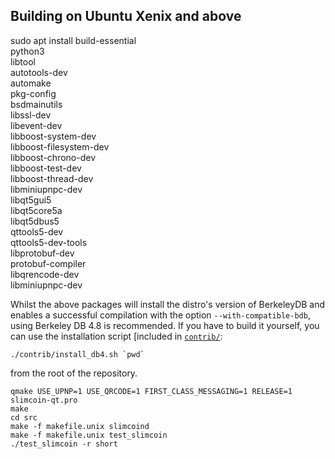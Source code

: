 ## Building on Ubuntu Xenix and above

sudo apt install build-essential \
    python3 \
    libtool \
    autotools-dev \
    automake \
    pkg-config \
    bsdmainutils \
    libssl-dev \
    libevent-dev \
    libboost-system-dev \
    libboost-filesystem-dev \
    libboost-chrono-dev \
    libboost-test-dev \
    libboost-thread-dev \
    libminiupnpc-dev \
    libqt5gui5 \
    libqt5core5a \
    libqt5dbus5 \
    qttools5-dev \
    qttools5-dev-tools \
    libprotobuf-dev \
    protobuf-compiler \
    libqrencode-dev \
    libminiupnpc-dev

Whilst the above packages will install the distro's version of BerkeleyDB and enables a successful compilation with the option `--with-compatible-bdb`, using Berkeley DB 4.8 is recommended. If you have to build it yourself, you can use the installation script [included in [`contrib/`](https://github.com/slimcoin-project/slimcoin/blob/master/contrib/install_db4.sh):

    ./contrib/install_db4.sh `pwd`

from the root of the repository.

    qmake USE_UPNP=1 USE_QRCODE=1 FIRST_CLASS_MESSAGING=1 RELEASE=1 slimcoin-qt.pro
    make
    cd src
    make -f makefile.unix slimcoind
    make -f makefile.unix test_slimcoin
    ./test_slimcoin -r short


